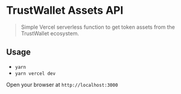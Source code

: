 # TrustWallet Assets API

> Simple Vercel serverless function to get token assets from the TrustWallet ecosystem.

## Usage

* `yarn`
* `yarn vercel dev`

Open your browser at `http://localhost:3000`
